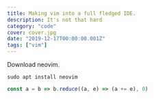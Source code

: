 ```yaml
---
title: Making vim into a full fledged IDE.
description: It's not that hard
category: "code"
cover: cover.jpg
date: "2019-12-17T00:00:00.001Z"
tags: ["vim"]
---
```


Download neovim.

`sudo apt install neovim`

```javascript
const a = b => b.reduce((a, e) => (a += e), 0)
```
